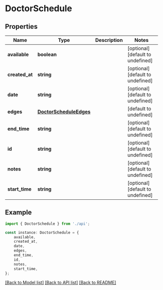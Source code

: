 # DoctorSchedule


## Properties

Name | Type | Description | Notes
------------ | ------------- | ------------- | -------------
**available** | **boolean** |  | [optional] [default to undefined]
**created_at** | **string** |  | [optional] [default to undefined]
**date** | **string** |  | [optional] [default to undefined]
**edges** | [**DoctorScheduleEdges**](DoctorScheduleEdges.md) |  | [default to undefined]
**end_time** | **string** |  | [optional] [default to undefined]
**id** | **string** |  | [optional] [default to undefined]
**notes** | **string** |  | [optional] [default to undefined]
**start_time** | **string** |  | [optional] [default to undefined]

## Example

```typescript
import { DoctorSchedule } from './api';

const instance: DoctorSchedule = {
    available,
    created_at,
    date,
    edges,
    end_time,
    id,
    notes,
    start_time,
};
```

[[Back to Model list]](../README.md#documentation-for-models) [[Back to API list]](../README.md#documentation-for-api-endpoints) [[Back to README]](../README.md)
